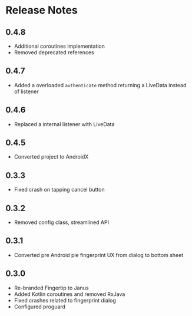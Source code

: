 # Release Notes

## 0.4.8
- Additional coroutines implementation
- Removed deprecated references
## 0.4.7
- Added a overloaded `authenticate` method returning a LiveData instead of listener
## 0.4.6
- Replaced a internal listener with LiveData
## 0.4.5
- Converted project to AndroidX
## 0.3.3
- Fixed crash on tapping cancel button
## 0.3.2
- Removed config class, streamlined API
## 0.3.1
- Converted pre Android pie fingerprint UX from dialog to bottom sheet
## 0.3.0
- Re-branded Fingertip to Janus
- Added Kotlin coroutines and removed RxJava
- Fixed crashes related to fingerprint dialog
- Configured proguard
